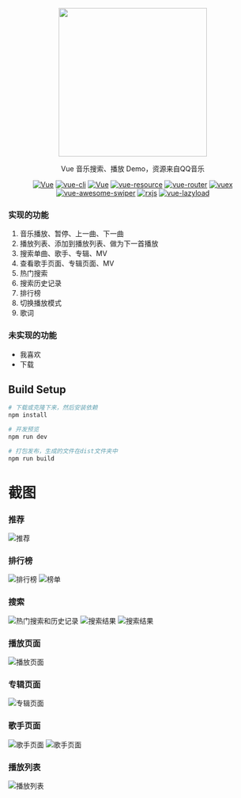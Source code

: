 <p align="center"><a href="http://sioxas.github.io/" target="_blank"><img width="300"src="https://github.com/Sioxas/GitImage/raw/master/Apple_Music_Blur.png"></a></p>
<p align="center">Vue 音乐搜索、播放 Demo，资源来自QQ音乐</p>
<p align="center">
  <a href="http://sioxas.github.io/"><img src="https://img.shields.io/travis/rust-lang/rust.svg" alt="Vue"></a>
  <a href="https://github.com/vuejs/vue-cli"><img src="https://img.shields.io/badge/vue--cli-v2.4.0-blue.svg" alt="vue-cli"></a>
  <a href="https://github.com/vuejs/vue"><img src="https://img.shields.io/badge/vue-v2.0.1-blue.svg" alt="Vue"></a>
  <a href="https://github.com/pagekit/vue-resource"><img src="https://img.shields.io/badge/vue--resource-v1.0.3-blue.svg" alt="vue-resource"></a>
  <a href="https://github.com/vuejs/vue-router"><img src="https://img.shields.io/badge/vue--router-v2.1.1-blue.svg" alt="vue-router"></a>
  <a href="https://github.com/vuejs/vuex"><img src="https://img.shields.io/badge/vuex-v2.0.0-blue.svg" alt="vuex"></a>
  <a href="https://github.com/surmon-china/vue-awesome-swiper"><img src="https://img.shields.io/badge/vue--awesome--swiper-v2.2.6-blue.svg" alt="vue-awesome-swiper"></a>
  <a href="https://github.com/Reactive-Extensions/RxJS"><img src="https://img.shields.io/badge/rxjs-v5.0.2-blue.svg" alt="rxjs"></a>
  <a href="https://github.com/hilongjw/vue-lazyload"><img src="https://img.shields.io/badge/vue--lazyload-v1.0.0--rc7-yellow.svg" alt="vue-lazyload"></a>
</p>


### 实现的功能
1. 音乐播放、暂停、上一曲、下一曲
2. 播放列表、添加到播放列表、做为下一首播放
3. 搜索单曲、歌手、专辑、MV
4. 查看歌手页面、专辑页面、MV
5. 热门搜索
6. 搜索历史记录
7. 排行榜
8. 切换播放模式
9. 歌词

### 未实现的功能
*   我喜欢
*   下载

## Build Setup

``` bash
# 下载或克隆下来，然后安装依赖
npm install

# 开发预览
npm run dev

# 打包发布，生成的文件在dist文件夹中
npm run build
```

# 截图


### 推荐
![推荐](https://github.com/Sioxas/GitImage/raw/master/screenshot/IMG_2249.PNG)
### 排行榜
![排行榜](https://github.com/Sioxas/GitImage/raw/master/screenshot/IMG_1807.PNG)
![榜单](https://github.com/Sioxas/GitImage/raw/master/screenshot/IMG_1800.PNG)
### 搜索
![热门搜索和历史记录](https://github.com/Sioxas/GitImage/raw/master/screenshot/IMG_1808.PNG)
![搜索结果](https://github.com/Sioxas/GitImage/raw/master/screenshot/IMG_1351.PNG)
![搜索结果](https://github.com/Sioxas/GitImage/raw/master/screenshot/IMG_1591.PNG)
### 播放页面
![播放页面](https://github.com/Sioxas/GitImage/raw/master/screenshot/IMG_1352.PNG)
### 专辑页面
![专辑页面](https://github.com/Sioxas/GitImage/raw/master/screenshot/IMG_1587.PNG)
### 歌手页面
![歌手页面](https://github.com/Sioxas/GitImage/raw/master/screenshot/IMG_1588.PNG)
![歌手页面](https://github.com/Sioxas/GitImage/raw/master/screenshot/IMG_1589.PNG)
### 播放列表
![播放列表](https://github.com/Sioxas/GitImage/raw/master/screenshot/IMG_1590.PNG)
